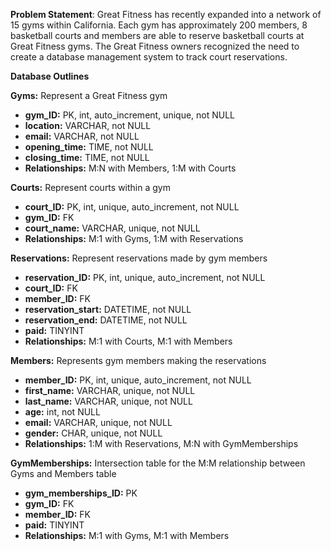**Problem Statement**: Great Fitness has recently expanded into a network of 15 gyms within California. Each gym has approximately 200 members, 8 basketball courts and members are able to reserve basketball courts at Great Fitness gyms. The Great Fitness owners recognized the need to create a database management system to track court reservations.

**Database Outlines**

**Gyms:** Represent a Great Fitness gym
- **gym_ID:** PK, int, auto_increment, unique, not NULL
- **location:** VARCHAR, not NULL
- **email:** VARCHAR, not NULL
- **opening_time:** TIME, not NULL
- **closing_time:** TIME, not NULL
- **Relationships:** M:N with Members, 1:M with Courts

**Courts:** Represent courts within a gym
- **court_ID:** PK, int, unique, auto_increment, not NULL
- **gym_ID:** FK
- **court_name:** VARCHAR, unique, not NULL
- **Relationships:** M:1 with Gyms, 1:M with Reservations

**Reservations:** Represent reservations made by gym members
- **reservation_ID:** PK, int, unique, auto_increment, not NULL
- **court_ID:** FK
- **member_ID:** FK
- **reservation_start:** DATETIME, not NULL
- **reservation_end:** DATETIME, not NULL
- **paid:** TINYINT
- **Relationships:** M:1 with Courts, M:1 with Members

**Members:** Represents gym members making the reservations
- **member_ID:** PK, int, unique, auto_increment, not NULL
- **first_name:** VARCHAR, unique, not NULL
- **last_name:** VARCHAR, unique, not NULL
- **age:** int, not NULL
- **email:** VARCHAR, unique, not NULL
- **gender:** CHAR, unique, not NULL
- **Relationships:** 1:M with Reservations, M:N with GymMemberships

**GymMemberships:** Intersection table for the M:M relationship between Gyms and Members table
- **gym_memberships_ID:** PK
- **gym_ID:** FK
- **member_ID:** FK
- **paid:** TINYINT
- **Relationships:** M:1 with Gyms, M:1 with Members

